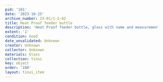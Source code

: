 ```yaml
---
pid: '181'
date: '2023-10-25'
archive_number: 23-01/1-2-82
title: Heat Proof feeder bottle
description: 'Heat Proof feeder bottle, glass with name and measurements in the glass. '
extent: '1'
condition: Good
date_unvalidated: Unknown
creator: Unknown
collector: Unknown
materials: Glass
collection: tinui
key: object
order: '180'
layout: tinui_item
---
```

